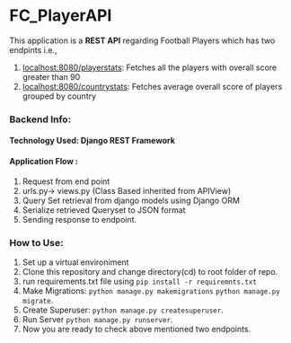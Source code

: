 # FC_PlayerAPI

This application is a **REST API** regarding Football Players which has two endpints i.e.,
1. [localhost:8080/playerstats](localhost:8080/playerstats): 
Fetches all the players with overall score greater than 90
2. [localhost:8080/countrystats](localhost:8080/countrystats): 
Fetches average overall score of players grouped by country

### Backend Info:
#### Technology Used: Django REST Framework
#### Application Flow :
1. Request from end point
2. urls.py-> views.py (Class Based inherited from APIView)
3. Query Set retrieval from django models using Django ORM
4. Serialize retrieved Queryset to JSON format
5. Sending response to endpoint. 

### How to Use:
1. Set up a virtual environiment
2. Clone this repository and change directory(cd) to root folder of repo.
3. run requirements.txt file using `pip install -r requiremnts.txt` 
4. Make Migrations: `python manage.py makemigrations` `python manage.py migrate`.
5. Create Superuser: `python manage.py createsuperuser`.
6. Run Server `python manage.py runserver`.
7. Now you are ready to check above mentioned two endpoints. 


